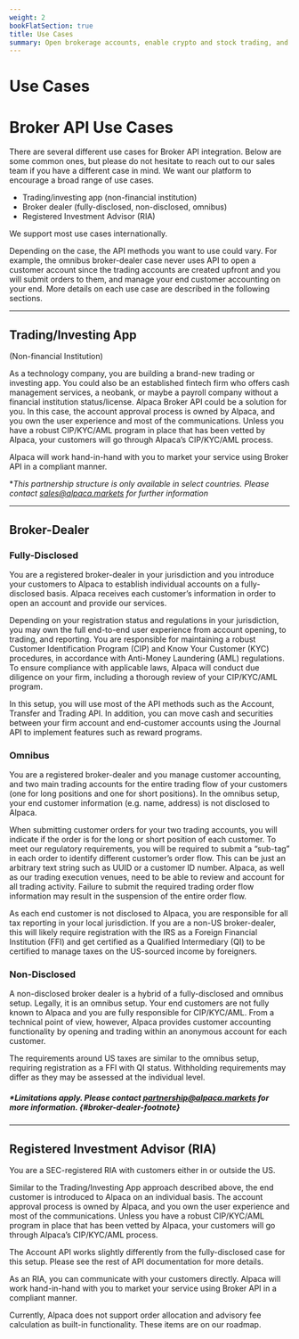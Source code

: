 ```yaml
---
weight: 2
bookFlatSection: true
title: Use Cases
summary: Open brokerage accounts, enable crypto and stock trading, and manage the ongoing user experience with Alpaca Broker API
---
```


# Use Cases

# Broker API Use Cases

There are several different use cases for Broker API integration. Below are some
common ones, but please do not hesitate to reach out to our sales team if you
have a different case in mind. We want our platform to encourage a broad range
of use cases.

- Trading/investing app (non-financial institution)
- Broker dealer (fully-disclosed, non-disclosed, omnibus)
- Registered Investment Advisor (RIA)

We support most use cases internationally.

Depending on the case, the API methods you want to use could vary. For
example, the omnibus broker-dealer case never uses API to open a customer
account since the trading accounts are created upfront and you will submit
orders to them, and manage your end customer accounting on your end. More
details on each use case are described in the following sections.

---

## **Trading/Investing App**

(Non-financial Institution)

As a technology company, you are building a brand-new trading or investing app.
You could also be an established fintech firm who offers cash management
services, a neobank, or maybe a payroll company without a financial institution
status/license. Alpaca Broker API could be a solution for you. In this case, the
account approval process is owned by Alpaca, and you own the user experience and
most of the communications. Unless you have a robust CIP/KYC/AML program in
place that has been vetted by Alpaca, your customers will go through Alpaca’s
CIP/KYC/AML process.

Alpaca will work hand-in-hand with you to market your service using Broker API
in a compliant manner.

**This partnership structure is only available in select countries. Please contact <sales@alpaca.markets> for further information*

---

## **Broker-Dealer**

### Fully-Disclosed

You are a registered broker-dealer in your jurisdiction and you introduce your
customers to Alpaca to establish individual accounts on a fully-disclosed basis.
Alpaca receives each customer’s information in order to open an account and
provide our services.

Depending on your registration status and regulations in your jurisdiction, you
may own the full end-to-end user experience from account opening, to trading,
and reporting. You are responsible for maintaining a robust Customer
Identification Program (CIP) and Know Your Customer (KYC) procedures, in
accordance with Anti-Money Laundering (AML) regulations. To ensure compliance
with applicable laws, Alpaca will conduct due diligence on your firm, including
a thorough review of your CIP/KYC/AML program.

In this setup, you will use most of the API methods such as the Account,
Transfer and Trading API. In addition, you can move cash and securities between
your firm account and end-customer accounts using the Journal API to implement
features such as reward programs.

### Omnibus

You are a registered broker-dealer and you manage customer accounting, and two
main trading accounts for the entire trading flow of your customers (one for
long positions and one for short positions). In the omnibus setup, your end
customer information (e.g. name, address) is not disclosed to Alpaca.

When submitting customer orders for your two trading accounts, you will indicate
if the order is for the long or short position of each customer. To meet our
regulatory requirements, you will be required to submit a “sub-tag” in each
order to identify different customer’s order flow. This can be just an arbitrary
text string such as UUID or a customer ID number. Alpaca, as well as our trading
execution venues, need to be able to review and account for all trading
activity. Failure to submit the required trading order flow information may
result in the suspension of the entire order flow.

As each end customer is not disclosed to Alpaca, you are responsible for all tax
reporting in your local jurisdiction. If you are a non-US broker-dealer, this
will likely require registration with the IRS as a Foreign Financial Institution
(FFI) and get certified as a Qualified Intermediary (QI) to be certified to
manage taxes on the US-sourced income by foreigners.

### Non-Disclosed

A non-disclosed broker dealer is a hybrid of a fully-disclosed and omnibus setup.
Legally, it is an omnibus setup. Your end customers are not fully known to
Alpaca and you are fully responsible for CIP/KYC/AML. From a technical point of
view, however, Alpaca provides customer accounting functionality by opening and
trading within an anonymous account for each customer.

The requirements around US taxes are similar to the omnibus setup, requiring registration as a FFI with QI status. Withholding requirements may differ as they may be assessed at the individual level.

##### \*_Limitations apply. Please contact partnership@alpaca.markets for more information._ {#broker-dealer-footnote}

---

## **Registered Investment Advisor (RIA)**

You are a SEC-registered RIA with customers either in or outside the US.

Similar to the Trading/Investing App approach described above, the end customer
is introduced to Alpaca on an individual basis. The account approval process is
owned by Alpaca, and you own the user experience and most of the communications.
Unless you have a robust CIP/KYC/AML program in place that has been vetted by
Alpaca, your customers will go through Alpaca’s CIP/KYC/AML process.

The Account API works slightly differently from the fully-disclosed case for
this setup. Please see the rest of API documentation for more details.

As an RIA, you can communicate with your customers directly. Alpaca will work
hand-in-hand with you to market your service using Broker API in a compliant
manner.

Currently, Alpaca does not support order allocation and advisory fee calculation
as built-in functionality. These items are on our roadmap.

&nbsp;
